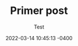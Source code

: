 ---
layout: post
title: "Primer post"
subtitle: "Test"
date: 2022-03-14 10:45:13 -0400
background: '/img/posts/06.jpg'
---